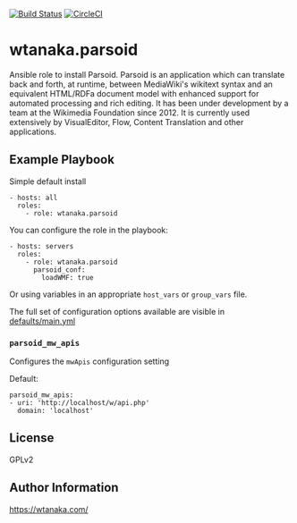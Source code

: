 [![Build
Status](https://travis-ci.org/wtanaka/ansible-role-parsoid.svg?branch=master)](https://travis-ci.org/wtanaka/ansible-role-parsoid)
[![CircleCI](https://circleci.com/gh/wtanaka/ansible-role-parsoid.svg?style=svg)](https://circleci.com/gh/wtanaka/ansible-role-parsoid)

wtanaka.parsoid
===============

Ansible role to install Parsoid.  Parsoid is an application which can
translate back and forth, at runtime, between MediaWiki's wikitext
syntax and an equivalent HTML/RDFa document model with enhanced
support for automated processing and rich editing. It has been under
development by a team at the Wikimedia Foundation since 2012. It is
currently used extensively by VisualEditor, Flow, Content Translation
and other applications.

Example Playbook
----------------

Simple default install

    - hosts: all
      roles:
        - role: wtanaka.parsoid

You can configure the role in the playbook:

    - hosts: servers
      roles:
        - role: wtanaka.parsoid
          parsoid_conf:
            loadWMF: true

Or using variables in an appropriate `host_vars` or `group_vars` file.

The full set of configuration options available are visible in
[defaults/main.yml](defaults/main.yml)

### `parsoid_mw_apis`

Configures the `mwApis` configuration setting

Default:

```
parsoid_mw_apis:
- uri: 'http://localhost/w/api.php'
  domain: 'localhost'
```

License
-------

GPLv2

Author Information
------------------

https://wtanaka.com/
